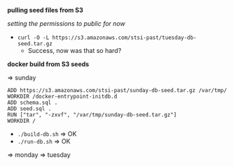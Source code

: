 **pulling seed files from S3**

_setting the permissions to public for now_

+ `curl -O -L https://s3.amazonaws.com/stsi-past/tuesday-db-seed.tar.gz`
  + Success, now was that so hard?

**docker build from S3 seeds**

=> sunday

```
ADD https://s3.amazonaws.com/stsi-past/sunday-db-seed.tar.gz /var/tmp/
WORKDIR /docker-entrypoint-initdb.d
ADD schema.sql .
ADD seed.sql .
RUN ["tar", "-zxvf", "/var/tmp/sunday-db-seed.tar.gz"]
WORKDIR /
```

+ `./build-db.sh` => OK
+ `./run-db.sh` => OK

=> monday
=> tuesday
